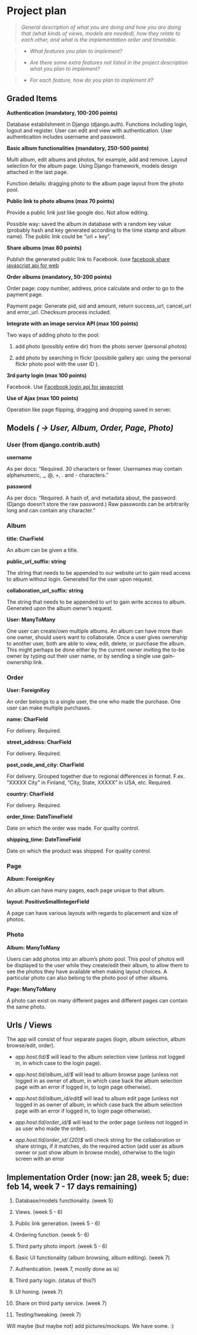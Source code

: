 # Project plan

> *General description of what you are doing and how you are doing that (what kinds of views, models are needed), how they relate to each other, and what is the implementation order and timetable.*

> - *What features you plan to implement?*

> - *Are there some extra features not listed in the project description what you plan to implement?*

> - *For each feature, how do you plan to implement it?*

## Graded Items

**Authentication (mandatory, 100-200 points)**

Database establishment in Django (django.auth). Functions including login, logout and register. User can edit and view with authentication. User authentication includes username and password.

**Basic album functionalities (mandatory, 250-500 points)**

Multi album, edit albums and photos, for example, add and remove. Layout selection for the album page. Using Django framework, models design attached in the last page.

Function details: dragging photo to the album page layout from the photo pool.

**Public link to photo albums (max 70 points)**

Provide a public link just like google doc. Not allow editing.

Possible way: saved the album in database with a random key value (probably hash and key generated according to the time stamp and album name). The public link could be “url + key”.

**Share albums (max 80 points)**

Publish the generated public link to Facebook. (use [facebook share javascript api for web](https://developers.facebook.com/docs/plugins/share-button/)

**Order albums (mandatory, 50-200 points)**

Order page: copy number, address, price calculate and order to go to the payment page.

Payment page: Generate pid, sid and amount, return success_url, cancel_url and error_url. Checksum process included.

**Integrate with an image service API (max 100 points)**

Two ways of adding photo to the pool:

1. add photo (possibly entire dir) from the photo server (personal photos)

2. add photo by searching in flickr (possibile gallery api: using the personal flickr photo pool with the user ID ).

**3rd party login (max 100 points)**

Facebook. Use [Facebook login api for javascript](https://developers.facebook.com/docs/facebook-login/login-flow-for-web/)

**Use of Ajax (max 100 points)**

Operation like page flipping, dragging and dropping saved in server.

## Models *( -> User, Album, Order, Page, Photo)*

### User (from django.contrib.auth)

**username**

As per docs: “Required. 30 characters or fewer. Usernames may contain alphanumeric, _, @, +, . and - characters.”

**password**

As per docs: “Required. A hash of, and metadata about, the password. (Django doesn’t store the raw password.) Raw passwords can be arbitrarily long and can contain any character.”

### Album

**title: CharField**

An album can be given a title.

**public_url_suffix: string**

The string that needs to be appended to our website url to gain read access to album without login. Generated for the user upon request.

**collaboration_url_suffix: string**

The string that needs to be appended to url to gain write access to album. Generated upon the album owner’s request.

**User: ManyToMany**

One user can create/own multiple albums. An album can have more than one owner, should users want to collaborate. Once a user gives ownership to another user, both are able to view, edit, delete, or purchase the album. This might perhaps be done either by the current owner inviting the to-be owner by typing out their user name, or by sending a single use gain-ownership link.

### Order

**User: ForeignKey**

An order belongs to a single user, the one who made the purchase. One user can make multiple purchases.

**name: CharField**

For delivery. Required.

**street_address: CharField**

For delivery. Required.

**post_code_and_city: CharField**

For delivery. Grouped together due to regional differences in format. F.ex. “XXXXX City” in Finland, “City, State, XXXXX” in USA, etc. Required.

**country: CharField**

For delivery. Required.

**order_time: DateTimeField**

Date on which the order was made. For quality control.

**shipping_time: DateTimeField**

Date on which the product was shipped. For quality control.

### Page

**Album: ForeignKey**

An album can have many pages, each page unique to that album.

**layout: PositiveSmallIntegerField**

A page can have various layouts with regards to placement and size of photos.

### Photo

**Album: ManyToMany**

Users can add photos into an album’s photo pool. This pool of photos will be displayed to the user while they create/edit their album, to allow them to see the photos they have available when making layout choices. A particular photo can also belong to the photo pool of other albums.

**Page: ManyToMany**

A photo can exist on many different pages and different pages can contain the same photo.

## Urls / Views

The app will consist of four separate pages (login, album selection, album browse/edit, order).

- *app.host.tld/$* will lead to the album selection view (unless not logged in, in which case to the login page).

- *app.host.tld/album_id/$* will lead to album browse page (unless not logged in as owner of album, in which case back the album selection page with an error if logged in, to login page otherwise).

- *app.host.tld/album_id/edit$* will lead to album edit page (unless not logged in as owner of album, in which case back the album selection page with an error if logged in, to login page otherwise).

- *app.host.tld/order_id/$* will lead to the order page (unless not logged in as user who made the order).

- *app.host.tld/order_id/.{20}$* will check string for the collaboration or share strings, if it matches, do the required action (add user as album owner or just show album in browse mode), otherwise to the login screen with an error


## Implementation Order (now: jan 28, week 5; due: feb 14, week 7 - **17 days remaining**)

1. Database/models functionality. (week 5)

2. Views. (week 5 - 6)

3. Public link generation. (week 5 - 6)

4. Ordering function. (week 5- 6)

5. Third party photo import. (week 5 - 6)

6. Basic UI functionality (album browsing, album editing). (week 7)

7. Authentication. (week 7, mostly done as is)

8. Third party login. (status of this?)

9. UI honing. (week 7)

10. Share on third party service. (week 7)

11. Testing/tweaking. (week 7)


Will maybe (but maybe not) add pictures/mockups. We have some. :)

